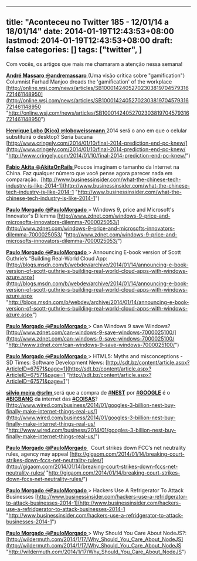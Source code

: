 
---
title: "Aconteceu no Twitter 185 - 12/01/14 a 18/01/14"
date: 2014-01-19T12:43:53+08:00
lastmod: 2014-01-19T12:43:53+08:00
draft: false
categories: []
tags: ["twitter", ]
---


Com vocês, os artigos que mais me chamaram a atenção nessa semana!

[**André Massaro** ‏<s>@</s>**andremassaro** ](https://twitter.com/andremassaro) (Uma visão crítica sobre "gamification") Columnist Farhad Manjoo dreads the 'gamification' of the workplace [http://online.wsj.com/news/articles/SB10001424052702303819704579316721461148950](http://online.wsj.com/news/articles/SB10001424052702303819704579316721461148950 "http://online.wsj.com/news/articles/SB10001424052702303819704579316721461148950")   

[**Henrique Lobo (Kico)** ‏<s>@</s>**loboweissmann** ](https://twitter.com/loboweissmann) 2014 será o ano em que o celular substituirá o desktop? Seria bacana [http://www.cringely.com/2014/01/10/final-2014-prediction-end-pc-knew/](http://www.cringely.com/2014/01/10/final-2014-prediction-end-pc-knew/ "http://www.cringely.com/2014/01/10/final-2014-prediction-end-pc-knew/")   

[**Fabio Akita** ‏<s>@</s>**AkitaOnRails** ](https://twitter.com/AkitaOnRails) Poucos imaginam o tamanho da Internet na China. Faz qualquer número que você pense agora parecer nada em comparação.  [http://www.businessinsider.com/what-the-chinese-tech-industry-is-like-2014-1](http://www.businessinsider.com/what-the-chinese-tech-industry-is-like-2014-1 "http://www.businessinsider.com/what-the-chinese-tech-industry-is-like-2014-1")   

[**Paulo Morgado** ‏<s>@</s>**PauloMorgado** ](https://twitter.com/PauloMorgado) > Windows 9, price and Microsoft's Innovator's Dilemma [http://www.zdnet.com/windows-9-price-and-microsofts-innovators-dilemma-7000025053/](http://www.zdnet.com/windows-9-price-and-microsofts-innovators-dilemma-7000025053/ "http://www.zdnet.com/windows-9-price-and-microsofts-innovators-dilemma-7000025053/")   

[**Paulo Morgado** ‏<s>@</s>**PauloMorgado** ](https://twitter.com/PauloMorgado) > Announcing E-book version of Scott Guthrie’s “Building Real-World Cloud App: [http://blogs.msdn.com/b/webdev/archive/2014/01/14/announcing-e-book-version-of-scott-guthrie-s-building-real-world-cloud-apps-with-windows-azure.aspx](http://blogs.msdn.com/b/webdev/archive/2014/01/14/announcing-e-book-version-of-scott-guthrie-s-building-real-world-cloud-apps-with-windows-azure.aspx "http://blogs.msdn.com/b/webdev/archive/2014/01/14/announcing-e-book-version-of-scott-guthrie-s-building-real-world-cloud-apps-with-windows-azure.aspx")   

[**Paulo Morgado** ‏<s>@</s>**PauloMorgado** ](https://twitter.com/PauloMorgado) > Can Windows 9 save Windows?  [http://www.zdnet.com/can-windows-9-save-windows-7000025100/](http://www.zdnet.com/can-windows-9-save-windows-7000025100/ "http://www.zdnet.com/can-windows-9-save-windows-7000025100/")   

[**Paulo Morgado** ‏<s>@</s>**PauloMorgado** ](https://twitter.com/PauloMorgado) > HTML5: Myths and misconceptions - SD Times: Software Development News: [http://sdt.bz/content/article.aspx?ArticleID=67571&page=1](http://sdt.bz/content/article.aspx?ArticleID=67571&page=1 "http://sdt.bz/content/article.aspx?ArticleID=67571&page=1")   

[**silvio meira** ‏<s>@</s>**srlm** ](https://twitter.com/srlm) será que a compra de [<s>#</s>**NEST**](https://twitter.com/search?q=%23NEST&src=hash) por [<s>#</s>**GOOGLE**](https://twitter.com/search?q=%23GOOGLE&src=hash) é o [<s>#</s>**BIGBANG**](https://twitter.com/search?q=%23BIGBANG&src=hash) da internet das [<s>#</s>**COISAS**](https://twitter.com/search?q=%23COISAS&src=hash)? [http://www.wired.com/business/2014/01/googles-3-billion-nest-buy-finally-make-internet-things-real-us/](http://www.wired.com/business/2014/01/googles-3-billion-nest-buy-finally-make-internet-things-real-us/ "http://www.wired.com/business/2014/01/googles-3-billion-nest-buy-finally-make-internet-things-real-us/")   

[**Paulo Morgado** ‏<s>@</s>**PauloMorgado** ](https://twitter.com/PauloMorgado)  Court strikes down FCC’s net neutrality rules, agency may appeal [http://gigaom.com/2014/01/14/breaking-court-strikes-down-fccs-net-neutrality-rules/](http://gigaom.com/2014/01/14/breaking-court-strikes-down-fccs-net-neutrality-rules/ "http://gigaom.com/2014/01/14/breaking-court-strikes-down-fccs-net-neutrality-rules/")   

[**Paulo Morgado** ‏<s>@</s>**PauloMorgado** ](https://twitter.com/PauloMorgado) > Hackers Use A Refrigerator To Attack Businesses [http://www.businessinsider.com/hackers-use-a-refridgerator-to-attack-businesses-2014-1](http://www.businessinsider.com/hackers-use-a-refridgerator-to-attack-businesses-2014-1 "http://www.businessinsider.com/hackers-use-a-refridgerator-to-attack-businesses-2014-1")   

[**Paulo Morgado** ‏<s>@</s>**PauloMorgado** ](https://twitter.com/PauloMorgado) > Why Should You Care About NodeJS?:  [http://wildermuth.com/2014/1/17/Why_Should_You_Care_About_NodeJS](http://wildermuth.com/2014/1/17/Why_Should_You_Care_About_NodeJS "http://wildermuth.com/2014/1/17/Why_Should_You_Care_About_NodeJS")

